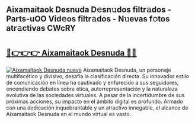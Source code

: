 ## Aixamaitaok Desnuda D𝚎sn𝚞dos filtr𝚊dos - Parts-uOO Vid𝚎os filtr𝚊dos - N𝚞evas f𝚘tos atr𝚊ctivas CWcRY

# <h2><a href="http://mbbk2d.tromn.icu/?c=Aixamaitaok+Desnuda">🔗👉👉👉 Aixamaitaok Desnuda 🔗🔗</a></h2>

[![Aixamaitaok Desnuda nuevo](https://i.imgur.com/pEAQMta.gif)](http://mbbk2d.tromn.icu/?c=Aixamaitaok+Desnuda)
Aixamaitaok Desnuda, un personaje multifacético y divisivo, desafía la clasificación directa. Su innovador estilo de comunicación en línea ha cautivado y enfurecido a sus seguidores, encendiendo debates sobre ética, autorrepresentación y la naturaleza evolutiva de las sociedades virtuales. A pesar de la incertidumbre de sus próximas acciones, su impacto en el ámbito digital es profundo. Armado con una dedicación inquebrantable y un atractivo innegable, el alcance de Aixamaitaok Desnuda en el mundo virtual es vasto.
